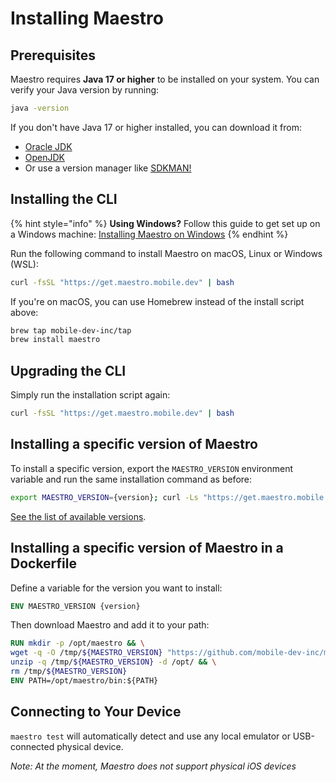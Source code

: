 # Installing Maestro

## Prerequisites

Maestro requires **Java 17 or higher** to be installed on your system. You can verify your Java version by running:

```bash
java -version
```

If you don't have Java 17 or higher installed, you can download it from:

- [Oracle JDK](https://www.oracle.com/java/technologies/downloads/)
- [OpenJDK](https://openjdk.org/install/)
- Or use a version manager like [SDKMAN!](https://sdkman.io/)

## Installing the CLI

{% hint style="info" %}
**Using Windows?** Follow this guide to get set up on a Windows machine: [Installing Maestro on Windows](windows.md)
{% endhint %}

Run the following command to install Maestro on macOS, Linux or Windows (WSL):

```bash
curl -fsSL "https://get.maestro.mobile.dev" | bash
```

If you're on macOS, you can use Homebrew instead of the install script above:

```bash
brew tap mobile-dev-inc/tap
brew install maestro
```

## Upgrading the CLI

Simply run the installation script again:

```bash
curl -fsSL "https://get.maestro.mobile.dev" | bash
```

## Installing a specific version of Maestro

To install a specific version, export the `MAESTRO_VERSION` environment variable and run the same installation command as before:

```bash
export MAESTRO_VERSION={version}; curl -Ls "https://get.maestro.mobile.dev" | bash
```

[See the list of available versions](https://github.com/mobile-dev-inc/maestro/releases).

## Installing a specific version of Maestro in a Dockerfile

Define a variable for the version you want to install:

```dockerfile
ENV MAESTRO_VERSION {version}
```

Then download Maestro and add it to your path:

```dockerfile
RUN mkdir -p /opt/maestro && \
wget -q -O /tmp/${MAESTRO_VERSION} "https://github.com/mobile-dev-inc/maestro/releases/download/cli-${MAESTRO_VERSION}/maestro.zip" && \
unzip -q /tmp/${MAESTRO_VERSION} -d /opt/ && \
rm /tmp/${MAESTRO_VERSION}
ENV PATH=/opt/maestro/bin:${PATH}
```

## Connecting to Your Device

`maestro test` will automatically detect and use any local emulator or USB-connected physical device.

_Note: At the moment, Maestro does not support physical iOS devices_
